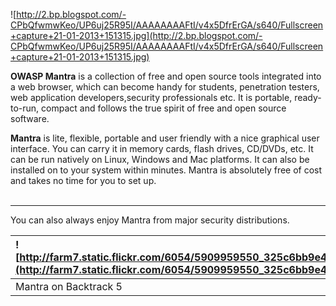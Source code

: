 ![http://2.bp.blogspot.com/-CPbQfwmwKeo/UP6uj25R95I/AAAAAAAAFtI/v4x5DfrErGA/s640/Fullscreen+capture+21-01-2013+151315.jpg](http://2.bp.blogspot.com/-CPbQfwmwKeo/UP6uj25R95I/AAAAAAAAFtI/v4x5DfrErGA/s640/Fullscreen+capture+21-01-2013+151315.jpg)

**OWASP Mantra** is a collection of free and open source tools integrated into a web browser, which can become handy for students, penetration testers, web application developers,security professionals etc. It is portable, ready-to-run, compact and follows the true spirit of free and open source software.

**Mantra** is lite, flexible, portable and user friendly with a nice graphical user interface. You can carry it in memory cards, flash drives, CD/DVDs, etc. It can be run natively on Linux, Windows and Mac platforms. It can also be installed on to your system within minutes. Mantra is absolutely free of cost and takes no time for you to set up.
<br />
<br />

---

You can also always enjoy Mantra from major security distributions.


|![http://farm7.static.flickr.com/6054/5909959550_325c6bb9e4.jpg](http://farm7.static.flickr.com/6054/5909959550_325c6bb9e4.jpg)|![http://farm7.static.flickr.com/6040/5909958470_3a324a0563.jpg](http://farm7.static.flickr.com/6040/5909958470_3a324a0563.jpg)|
|:------------------------------------------------------------------------------------------------------------------------------|:------------------------------------------------------------------------------------------------------------------------------|
|Mantra on Backtrack 5                                                                                                          |Mantra on Matriux                                                                                                              |